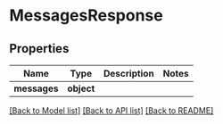 # MessagesResponse

## Properties
Name | Type | Description | Notes
------------ | ------------- | ------------- | -------------
**messages** | **object** |  | 

[[Back to Model list]](../../README.md#documentation-for-models) [[Back to API list]](../../README.md#documentation-for-api-endpoints) [[Back to README]](../../README.md)


